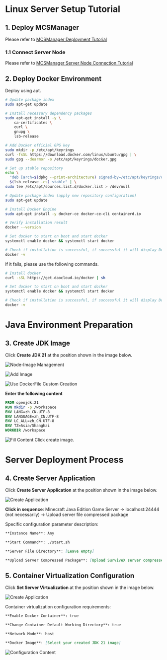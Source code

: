 # Linux Server Setup Tutorial

## 1. Deploy MCSManager
Please refer to [MCSManager Deployment Tutorial](https://docs.mcsmanager.com/zh_cn/)

### 1.1 Connect Server Node
Please refer to [MCSManager Server Node Connection Tutorial](https://docs.mcsmanager.com/zh_cn/advanced/distributed.html)

## 2. Deploy Docker Environment
Deploy using apt.
```bash
# Update package index
sudo apt-get update

# Install necessary dependency packages
sudo apt-get install -y \
    ca-certificates \
    curl \
    gnupg \
    lsb-release

# Add Docker official GPG key
sudo mkdir -p /etc/apt/keyrings
curl -fsSL https://download.docker.com/linux/ubuntu/gpg | \
sudo gpg --dearmor -o /etc/apt/keyrings/docker.gpg

# Set up stable repository
echo \
  "deb [arch=$(dpkg --print-architecture) signed-by=/etc/apt/keyrings/docker.gpg] https://download.docker.com/linux/ubuntu \
  $(lsb_release -cs) stable" | \
sudo tee /etc/apt/sources.list.d/docker.list > /dev/null

# Update package index (apply new repository configuration)
sudo apt-get update

# Install Docker Engine
sudo apt-get install -y docker-ce docker-ce-cli containerd.io

# Verify installation result
docker --version

# Set docker to start on boot and start docker
systemctl enable docker && systemctl start docker

# Check if installation is successful, if successful it will display Docker version x.x.x
docker -v
```

If it fails, please use the following commands.
```bash
# Install docker
curl -sSL https://get.daocloud.io/docker | sh

# Set docker to start on boot and start docker
systemctl enable docker && systemctl start docker

# Check if installation is successful, if successful it will display Docker version x.x.x
docker -v
```

# Java Environment Preparation

## 3. Create JDK Image
Click **Create JDK 21** at the position shown in the image below.

![Node-Image Management](https://survivex.cn-nb1.rains3.com/basic/v1/x2.png)

![Add Image](https://survivex.cn-nb1.rains3.com/basic/v1/x3.png)

![Use DockerFile Custom Creation](https://survivex.cn-nb1.rains3.com/basic/v1/x6.png)

**Enter the following content**

```dockerfile
FROM openjdk:21
RUN mkdir -p /workspace
ENV LANG=zh_CN.UTF-8
ENV LANGUAGE=zh_CN.UTF-8
ENV LC_ALL=zh_CN.UTF-8
ENV TZ=Asia/Shanghai
WORKDIR /workspace
```

![Fill Content](https://survivex.cn-nb1.rains3.com/basic/v1/x5.png)
Click create image.

# Server Deployment Process

## 4. Create Server Application
Click **Create Server Application** at the position shown in the image below.

![Create Application](https://survivex.cn-nb1.rains3.com/basic/v1/x7.png)

**Click in sequence**: Minecraft Java Edition Game Server -> localhost:24444 (not necessarily) -> Upload server file compressed package

Specific configuration parameter description:

```md
**Instance Name**: Any

**Start Command**: ./start.sh

**Server File Directory**: [Leave empty]

**Upload Server Compressed Package**: [Upload SurviveX server compressed package]
```

## 5. Container Virtualization Configuration
Click **Set Server Virtualization** at the position shown in the image below.

![Create Application](https://survivex.cn-nb1.rains3.com/basic/v1/x8.png)

Container virtualization configuration requirements:

```md
**Enable Docker Container**: true

**Change Container Default Working Directory**: true

**Network Mode**: host

**Docker Image**: [Select your created JDK 21 image]
```

![Configuration Content](https://survivex.cn-nb1.rains3.com/basic/v1/x9.png)

